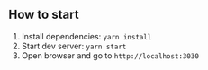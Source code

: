 How to start
---
1. Install dependencies: `yarn install`
2. Start dev server: `yarn start`
3. Open browser and go to `http://localhost:3030`
